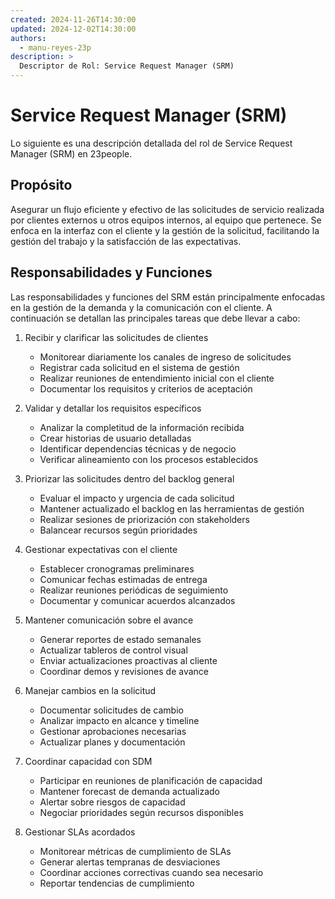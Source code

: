 ```yaml
---
created: 2024-11-26T14:30:00
updated: 2024-12-02T14:30:00
authors:
  - manu-reyes-23p
description: >
  Descriptor de Rol: Service Request Manager (SRM)
---
```


# Service Request Manager (SRM)

Lo siguiente es una descripción detallada del rol de Service Request Manager (SRM) en 23people.

## Propósito

Asegurar un flujo eficiente y efectivo de las solicitudes de servicio realizada por clientes externos u otros equipos internos, al equipo que pertenece.
Se enfoca en la interfaz con el cliente y la gestión de la solicitud, facilitando la gestión del trabajo y la satisfacción de las expectativas.

## Responsabilidades y Funciones

Las responsabilidades y funciones del SRM están principalmente enfocadas en la gestión de la demanda y la comunicación con el cliente. A continuación se detallan las principales tareas que debe llevar a cabo:

1. Recibir y clarificar las solicitudes de clientes
    - Monitorear diariamente los canales de ingreso de solicitudes
    - Registrar cada solicitud en el sistema de gestión
    - Realizar reuniones de entendimiento inicial con el cliente
    - Documentar los requisitos y criterios de aceptación

2. Validar y detallar los requisitos específicos
    - Analizar la completitud de la información recibida
    - Crear historias de usuario detalladas
    - Identificar dependencias técnicas y de negocio
    - Verificar alineamiento con los procesos establecidos

3. Priorizar las solicitudes dentro del backlog general
    - Evaluar el impacto y urgencia de cada solicitud
    - Mantener actualizado el backlog en las herramientas de gestión
    - Realizar sesiones de priorización con stakeholders
    - Balancear recursos según prioridades

4. Gestionar expectativas con el cliente
    - Establecer cronogramas preliminares
    - Comunicar fechas estimadas de entrega
    - Realizar reuniones periódicas de seguimiento
    - Documentar y comunicar acuerdos alcanzados

5. Mantener comunicación sobre el avance
    - Generar reportes de estado semanales
    - Actualizar tableros de control visual
    - Enviar actualizaciones proactivas al cliente
    - Coordinar demos y revisiones de avance

6. Manejar cambios en la solicitud
    - Documentar solicitudes de cambio
    - Analizar impacto en alcance y timeline
    - Gestionar aprobaciones necesarias
    - Actualizar planes y documentación

7. Coordinar capacidad con SDM
    - Participar en reuniones de planificación de capacidad
    - Mantener forecast de demanda actualizado
    - Alertar sobre riesgos de capacidad
    - Negociar prioridades según recursos disponibles

8. Gestionar SLAs acordados
    - Monitorear métricas de cumplimiento de SLAs
    - Generar alertas tempranas de desviaciones
    - Coordinar acciones correctivas cuando sea necesario
    - Reportar tendencias de cumplimiento
